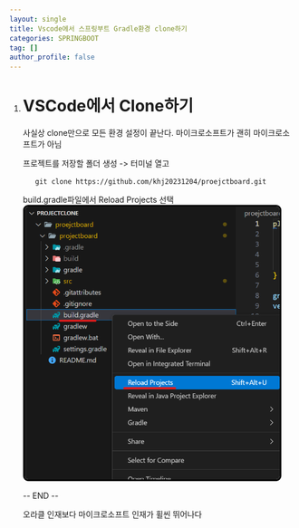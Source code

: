 ```yaml
---
layout: single
title: Vscode에서 스프링부트 Gradle환경 clone하기
categories: SPRINGBOOT
tag: []
author_profile: false
---
```


1. # VSCode에서 Clone하기

   사실상 clone만으로 모든 환경 설정이 끝난다. 마이크로소프트가 괜히 마이크로소프트가 아님   

   프로젝트를 저장할 폴더 생성 -> 터미널 열고
   ```
      git clone https://github.com/khj20231204/proejctboard.git
   ```

   build.gradle파일에서 Reload Projects 선택   
   <img src="../../imgs/springBoot/git_vscode_1.png" style="border:3px solid black;border-radius:9px;width:450px">   

   -- END --   

   오라클 인재보다 마이크로소프트 인재가 휠씬 뛰어나다   